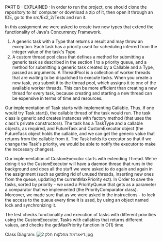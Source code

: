 PART B - EXPLAINED :
In order to run the project, one should clone the repository to its' computer or download a zip of it, then open it through an IDE,
go to the src/Ex2_2/Tests and run it.

In this assignment we were asked to create two new types that extend the functionality of Java's Concurrency Framework.
1. A generic task with a Type that returns a result and may throw an exception.
   Each task has a priority used for scheduling inferred from the integer value of the task's Type.
2. A custom thread pool class that defines a method for submitting a generic task as described in
   the section 1 to a priority queue, and a method for submitting a generic task created by a
   Callable<V> and a Type, passed as arguments.
A ThreadPool is a collection of worker threads that are waiting to be dispatched to execute tasks.
When you create a new task, you submit it to the thread pool, which assigns it to one of the available worker threads.
This can be more efficient than creating a new thread for every task, because creating and starting a new thread can be
expensive in terms of time and resources.

Our implementation of Task starts with implementing Callable. Thus, if one would try Task.start(), the callable thread of the task
would run. The task class is generic and creates instances with factory method (that uses the class's private constructors). 
The task has a TaskType and a callable objects, as required, and FutureTask and CustomExecutor object (the FutureTask object holds
the callable, and we can get the generic value that returns from the callable from it. The Task holds its executor so that
if we change the Task's priority, we would be able to notify the executor to make the necessary changes).

Our implementation of CustomExecutor starts with extending Thread. We're doing it so the CustomExecutor will have a daemon thread
that runs in the background and does all the stuff we were asked to do again and again in the assignment (such as getting rid
of unused threads, inserting new ones from the queue, updating the currentMaxPriority ect). In Order to save the tasks, sorted by priority - we used a 
PriorityQueue that gets as a parameter a comparator that we implemented (the PriorityComparator class).
Moreover, we made sure that as we were asked in the instructions - to lock the access to the queue every time it is used, by using
an object named lock and synchronizing it. 

The test checks functionality and execution of tasks with different priorities using the CustomExecutor,
Tasks with callables that returns different values, and checks the getMaxPriority function in O(1) time.

Class Diagram:
![דיאגרמת מחלקות חלק 2.jpg](..%2F..%2F..%2F..%2F%3F%3F%3F%3F%3F%2F%3F%3F%3F%20%3F%2F%3F%3F%3F%3F%3F%20%3F%2F%3F%3F%3F%3F%3F%20%3F%3F%3F%3F%3F%20%3F%3F%3F%3F%3F%2F%3F%3F%3F%3F%3F%2F%3F%3F%3F%3F%202%2F%3F%3F%3F%3F%3F%3F%3F%20%3F%3F%3F%3F%3F%3F%20%3F%3F%3F%202.jpg)